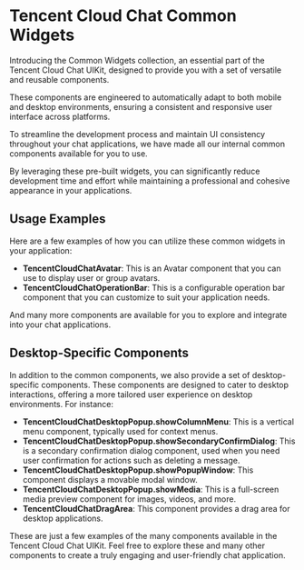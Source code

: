 # Tencent Cloud Chat Common Widgets

Introducing the Common Widgets collection, an essential part of the Tencent Cloud Chat UIKit, designed to provide you with a set of versatile and reusable components.

These components are engineered to automatically adapt to both mobile and desktop environments, ensuring a consistent and responsive user interface across platforms.

To streamline the development process and maintain UI consistency throughout your chat applications, we have made all our internal common components available for you to use. 

By leveraging these pre-built widgets, you can significantly reduce development time and effort while maintaining a professional and cohesive appearance in your applications.

## Usage Examples

Here are a few examples of how you can utilize these common widgets in your application:

- **TencentCloudChatAvatar**: This is an Avatar component that you can use to display user or group avatars.
- **TencentCloudChatOperationBar**: This is a configurable operation bar component that you can customize to suit your application needs.

And many more components are available for you to explore and integrate into your chat applications.

## Desktop-Specific Components

In addition to the common components, we also provide a set of desktop-specific components. These components are designed to cater to desktop interactions, offering a more tailored user experience on desktop environments. For instance:

- **TencentCloudChatDesktopPopup.showColumnMenu**: This is a vertical menu component, typically used for context menus.
- **TencentCloudChatDesktopPopup.showSecondaryConfirmDialog**: This is a secondary confirmation dialog component, used when you need user confirmation for actions such as deleting a message.
- **TencentCloudChatDesktopPopup.showPopupWindow**: This component displays a movable modal window.
- **TencentCloudChatDesktopPopup.showMedia**: This is a full-screen media preview component for images, videos, and more.
- **TencentCloudChatDragArea**: This component provides a drag area for desktop applications.

These are just a few examples of the many components available in the Tencent Cloud Chat UIKit. Feel free to explore these and many other components to create a truly engaging and user-friendly chat application.
